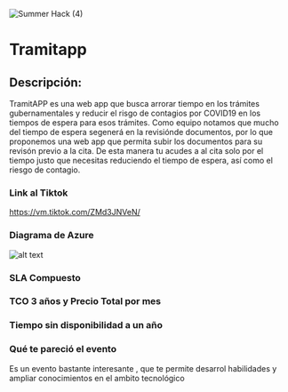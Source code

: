

![Summer Hack (4)](https://user-images.githubusercontent.com/9124597/127756851-c8627116-f177-4198-966d-9003016d2060.png)

# Tramitapp

## Descripción:

TramitAPP es una web app que busca arrorar tiempo en los trámites gubernamentales y reducir el risgo de contagios por COVID19 en los tiempos de espera para esos trámites. Como equipo notamos que mucho del tiempo de espera segenerá en la revisiónde documentos, por lo que proponemos una web app que permita subir los documentos para su revisón previo a la cita. De esta manera tu acudes a al cita solo por el tiempo justo que necesitas reduciendo el tiempo de espera, así como el riesgo de contagio.

### Link al Tiktok
https://vm.tiktok.com/ZMd3JNVeN/

### Diagrama de Azure
![alt text](http://url/to/img.png)
### SLA Compuesto

### TCO 3 años y Precio Total por mes

### Tiempo sin disponibilidad a un año

### Qué te pareció el evento

Es un evento bastante interesante , que te permite desarrol habilidades y ampliar conocimientos en el ambito tecnológico
